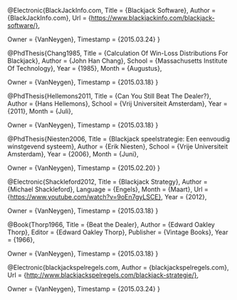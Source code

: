 @Electronic{BlackJackInfo.com,
  Title                    = {Blackjack Software},
  Author                   = {BlackJackInfo.com},
  Url                      = {https://www.blackjackinfo.com/blackjack-software/},

  Owner                    = {VanNeygen},
  Timestamp                = {2015.03.24}
}

@PhdThesis{Chang1985,
  Title                    = {Calculation Of Win-Loss Distributions For Blackjack},
  Author                   = {John Han Chang},
  School                   = {Massachusetts Institute Of Technology},
  Year                     = {1985},
  Month                    = {Augustus},

  Owner                    = {VanNeygen},
  Timestamp                = {2015.03.18}
}

@PhdThesis{Hellemons2011,
  Title                    = {Can You Still Beat The Dealer?},
  Author                   = {Hans Hellemons},
  School                   = {Vrij Universiteit Amsterdam},
  Year                     = {2011},
  Month                    = {Juli},

  Owner                    = {VanNeygen},
  Timestamp                = {2015.03.18}
}

@PhdThesis{Niesten2006,
  Title                    = {Blackjack speelstrategie: Een eenvoudig winstgevend systeem},
  Author                   = {Erik Niesten},
  School                   = {Vrije Universiteit Amsterdam},
  Year                     = {2006},
  Month                    = {Juni},

  Owner                    = {VanNeygen},
  Timestamp                = {2015.02.20}
}

@Electronic{Shackleford2012,
  Title                    = {Blackjack Strategy},
  Author                   = {Michael Shackleford},
  Language                 = {Engels},
  Month                    = {Maart},
  Url                      = {https://www.youtube.com/watch?v=9oEn7gyLSCE},
  Year                     = {2012},

  Owner                    = {VanNeygen},
  Timestamp                = {2015.03.18}
}

@Book{Thorp1966,
  Title                    = {Beat the Dealer},
  Author                   = {Edward Oakley Thorp},
  Editor                   = {Edward Oakley Thorp},
  Publisher                = {Vintage Books},
  Year                     = {1966},

  Owner                    = {VanNeygen},
  Timestamp                = {2015.03.18}
}

@Electronic{blackjackspelregels.com,
  Author                   = {blackjackspelregels.com},
  Url                      = {http://www.blackjackspelregels.com/blackjack-strategie/},

  Owner                    = {VanNeygen},
  Timestamp                = {2015.03.24}
}
